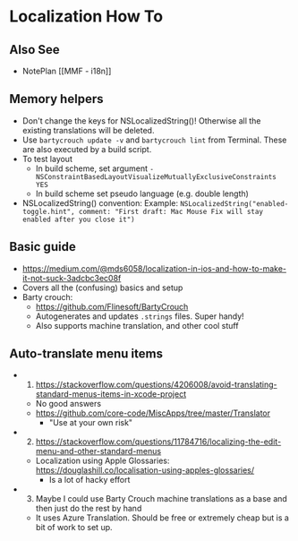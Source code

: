 # Localization How To

## Also See

- NotePlan [[MMF - i18n]]

## Memory helpers

- Don't change the keys for NSLocalizedString()! Otherwise all the existing translations will be deleted.
- Use `bartycrouch update -v` and `bartycrouch lint` from Terminal. These are also executed by a build script.
- To test layout
    - In build scheme, set argument `-NSConstraintBasedLayoutVisualizeMutuallyExclusiveConstraints YES`
    - In build scheme set pseudo language (e.g. double length)
- NSLocalizedString() convention: Example: `NSLocalizedString("enabled-toggle.hint", comment: "First draft: Mac Mouse Fix will stay enabled after you close it")`

## Basic guide

- https://medium.com/@mds6058/localization-in-ios-and-how-to-make-it-not-suck-3adcbc3ec08f
- Covers all the (confusing) basics and setup
- Barty crouch: 
    - https://github.com/Flinesoft/BartyCrouch
    - Autogenerates and updates `.strings` files. Super handy!
    - Also supports machine translation, and other cool stuff

## Auto-translate menu items

- 1. https://stackoverflow.com/questions/4206008/avoid-translating-standard-menus-items-in-xcode-project
    - No good answers
    - https://github.com/core-code/MiscApps/tree/master/Translator
        - "Use at your own risk"
- 2. https://stackoverflow.com/questions/11784716/localizing-the-edit-menu-and-other-standard-menus
    - Localization using Apple Glossaries: https://douglashill.co/localisation-using-apples-glossaries/
        - Is a lot of hacky effort
- 3. Maybe I could use Barty Crouch machine translations as a base and then just do the rest by hand
    - It uses Azure Translation. Should be free or extremely cheap but is a bit of work to set up. 
